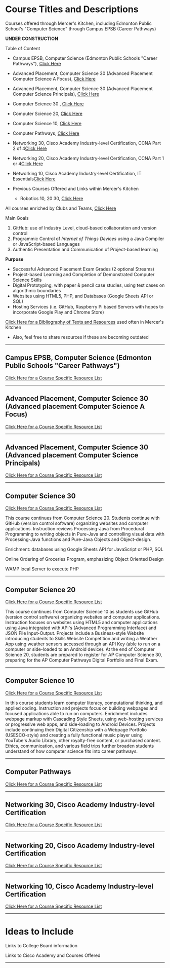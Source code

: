 # Course Titles and Descriptions
Courses offered through Mercer's Kitchen, including Edmonton Public School's "Computer Science" through Campus EPSB (Career Pathways)

**UNDER CONSTRUCTION**

Table of Content
- Campus EPSB, Computer Science (Edmonton Public Schools "Career Pathways"), <a href="https://github.com/MercersKitchen/Computer-Science-Planning/tree/master/Course%20Offerings-Descriptions#campus-epsb-computer-science-edmonton-public-schools-career-pathways">Click Here<a/>
- Advanced Placement, Computer Science 30 (Advanced Placement Computer Science A Focus), <a href="https://github.com/MercersKitchen/Computer-Science-Planning/tree/master/Course%20Offerings-Descriptions#advanced-placement-computer-science-30-advanced-placement-computer-science-a-focus">Click Here<a/>
- Advanced Placement, Computer Science 30 (Advanced Placement Computer Science Principals), <a href="https://github.com/MercersKitchen/Computer-Science-Planning/tree/master/Course%20Offerings-Descriptions#advanced-placement-computer-science-30-advanced-placement-computer-science-principals">Click Here<a/>
- Computer Science 30 , <a href="">Click Here<a/>
- Computer Science 20, <a href="https://github.com/MercersKitchen/Computer-Science-Planning/tree/master/Course%20Offerings-Descriptions#computer-science-20">Click Here<a/>
- Computer Science 10, <a href="https://github.com/MercersKitchen/Computer-Science-Planning/tree/master/Course%20Offerings-Descriptions#computer-science-10">Click Here<a/>
- Computer Pathways, <a href="https://github.com/MercersKitchen/Computer-Science-Planning/tree/master/Course%20Offerings-Descriptions#computer-pathways">Click Here<a/>
- Networking 30, Cisco Academy Industry-level Certification, CCNA Part 2 of 4<a href="https://github.com/MercersKitchen/Computer-Science-Planning/tree/master/Course%20Offerings-Descriptions#networking-30-cisco-academy-industry-level-certification">Click Here<a/>
- Networking 20, Cisco Academy Industry-level Certification, CCNA Part 1 or 4<a href="https://github.com/MercersKitchen/Computer-Science-Planning/tree/master/Course%20Offerings-Descriptions#networking-20-cisco-academy-industry-level-certification">Click Here<a/>
- Networking 10, Cisco Academy Industry-level Certification, IT Essentials<a href="https://github.com/MercersKitchen/Computer-Science-Planning/tree/master/Course%20Offerings-Descriptions#networking-10-cisco-academy-industry-level-certification">Click Here<a/>

- Previous Courses Offered and Links within Mercer's Kitchen
  - Robotics 10, 20 30, <a href="https://github.com/MercersKitchen/General-Robotics">Click Here</a>

All courses enriched by Clubs and Teams, <a href="https://github.com/MercersKitchen/Clubs-and-Teams">Click Here</a>

Main Goals
1. GitHub: use of Industry Level, cloud-based collaboration and version control
2. Programmic Control of *Internet of Things Devices* using a Java Compiler or JavaScript-based Languages
3. Authentic Presentation and Communication of Project-based learning

**Purpose**
- Successful Advanced Placement Exam Grades (2 optional Streams)
- Project-based Learning and Completion of Demonstrated Computer Science Skills
- Digital Prototyping, with paper & pencil case studies, using test cases on algorithmic boundaries
- Websites using HTML5, PHP, and Databases (Google Sheets API or SQL)
- Hosting Services (i.e. GitHub, Raspberry Pi based Servers with hopes to incorporate Google Play and Chrome Store)

<a href="https://github.com/MercersKitchen/Computer-Science-Planning/tree/master/Bibliography">Click Here for a Bibliography of Texts and Resources</a> used often in Mercer's Kitchen
- Also, feel free to share resources if these are becoming outdated

---

## Campus EPSB, Computer Science (Edmonton Public Schools "Career Pathways")
<a href="https://github.com/MercersKitchen/Computer-Science-Planning/tree/master/Bibliography">Click Here for a Course Specific Resource List</a>


---

## Advanced Placement, Computer Science 30 (Advanced placement Computer Science A Focus)
<a href="https://github.com/MercersKitchen/Computer-Science-Planning/tree/master/Bibliography">Click Here for a Course Specific Resource List</a>


---

## Advanced Placement, Computer Science 30 (Advanced placement Computer Science Principals)
<a href="https://github.com/MercersKitchen/Computer-Science-Planning/tree/master/Bibliography">Click Here for a Course Specific Resource List</a>


---

## Computer Science 30
<a href="https://github.com/MercersKitchen/Computer-Science-Planning/tree/master/Bibliography">Click Here for a Course Specific Resource List</a>

This course continues from Computer Science 20. Students continue with GitHub (version control software) organizing websites and computer applications. Instruction reviews Processing-Java from Procedural Programming to writing objects in Pure-Java and controlling visual data with Processing-Java functions and Pure-Java Objects and Object-design. 

Enrichment: databases using Google Sheets API for JavaScript or PHP, SQL

Online Ordering of Groceries Program, emphasizing Object Oriented Design

WAMP local Server to execute PHP

---

## Computer Science 20
<a href="https://github.com/MercersKitchen/Computer-Science-Planning/tree/master/Bibliography">Click Here for a Course Specific Resource List</a>

This course continues from Computer Science 10 as students use GitHub (version control software) organizing websites and computer applications. Instruction focuses on websites using HTML5 and computer applications using Java integrated with API's (Advanced Programming Interface) and JSON File Input-Output. Projects include a Business-style Website introducing students to Skills Website Competition and writing a Weather App using weather sensors accessed through an API Key (able to run on a computer or side-loaded to an Android device). At the end of Computer Science 20, students are prepared to register for AP Computer Science 30, preparing for the AP Computer Pathways Digital Portfolio and Final Exam.

---

## Computer Science 10
<a href="https://github.com/MercersKitchen/Computer-Science-Planning/tree/master/Bibliography#computer-science-10-introductory">Click Here for a Course Specific Resource List</a>

In this course students learn computer literacy, computational thinking, and applied coding. Instruction and projects focus on building webpages and focused applications able to run on computers. Enrichment includes webpage markup with Cascading Style Sheets, using web-hosting services or progressive web apps, and side-loading to Android Devices. Projects include continuing their Digital Citizenship with a Webpage Portfolio (USESCO-style) and creating a fully functional music player using YouTube's Audio Library, other royalty-free content, or purchased content. Ethics, communication, and various field trips further broaden students understand of how computer science fits into career pathways.

---

## Computer Pathways
<a href="https://github.com/MercersKitchen/Computer-Science-Planning/tree/master/Bibliography">Click Here for a Course Specific Resource List</a>



---

## Networking 30, Cisco Academy Industry-level Certification
<a href="https://github.com/MercersKitchen/Computer-Science-Planning/tree/master/Bibliography">Click Here for a Course Specific Resource List</a>



---

## Networking 20, Cisco Academy Industry-level Certification
<a href="https://github.com/MercersKitchen/Computer-Science-Planning/tree/master/Bibliography">Click Here for a Course Specific Resource List</a>



---

## Networking 10, Cisco Academy Industry-level Certification
<a href="https://github.com/MercersKitchen/Computer-Science-Planning/tree/master/Bibliography">Click Here for a Course Specific Resource List</a>



---

# Ideas to Include
Links to College Board information

Links to Cisco Academy and Courses Offered

---
